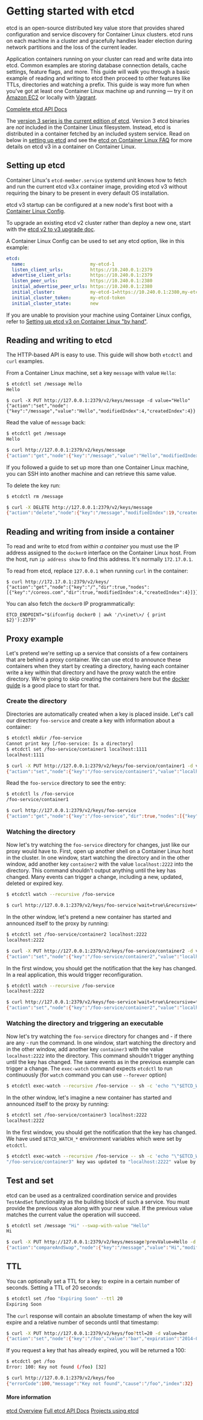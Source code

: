 # Getting started with etcd

etcd is an open-source distributed key value store that provides shared configuration and service discovery for Container Linux clusters. etcd runs on each machine in a cluster and gracefully handles leader election during network partitions and the loss of the current leader.

Application containers running on your cluster can read and write data into etcd. Common examples are storing database connection details, cache settings, feature flags, and more. This guide will walk you through a basic example of reading and writing to etcd then proceed to other features like TTLs, directories and watching a prefix. This guide is way more fun when you've got at least one Container Linux machine up and running &mdash; try it on [Amazon EC2](../os/booting-on-ec2.md) or locally with [Vagrant](../os/booting-on-vagrant.md).

<a class="btn btn-default" href="learning/api.html">Complete etcd API Docs</a>

The [version 3 series is the current edition of etcd][etcd3-blog]. Version 3 etcd binaries are *not* included in the Container Linux filesystem. Instead, etcd is distributed in a container fetched by an included system service. Read on below in [setting up etcd][setup-internal-anchor] and see the [etcd on Container Linux FAQ][os-faq] for more details on etcd v3 in a container on Container Linux.

## Setting up etcd

Container Linux's `etcd-member.service` systemd unit knows how to fetch and run the current etcd v3.x container image, providing etcd v3 without requiring the binary to be present in every default OS installation.

etcd v3 startup can be configured at a new node's first boot with a [Container Linux Config][cl-configs].

To upgrade an existing etcd v2 cluster rather than deploy a new one, start with the [etcd v2 to v3 upgrade doc][etcd-v3-upgrade].

A Container Linux Config can be used to set any etcd option, like in this example:

```yaml container-linux-config
etcd:
  name:                        my-etcd-1
  listen_client_urls:          https://10.240.0.1:2379
  advertise_client_urls:       https://10.240.0.1:2379
  listen_peer_urls:            https://10.240.0.1:2380
  initial_advertise_peer_urls: https://10.240.0.1:2380
  initial_cluster:             my-etcd-1=https://10.240.0.1:2380,my-etcd-2=https://10.240.0.2:2380,my-etcd-3=https://10.240.0.3:2380
  initial_cluster_token:       my-etcd-token
  initial_cluster_state:       new
```

If you are unable to provision your machine using Container Linux configs, refer to [Setting up etcd v3 on Container Linux "by hand"][by-hand].

## Reading and writing to etcd

The HTTP-based API is easy to use. This guide will show both `etcdctl` and `curl` examples.

From a Container Linux machine, set a key `message` with value `Hello`:

```sh
$ etcdctl set /message Hello
Hello
```

```
$ curl -X PUT http://127.0.0.1:2379/v2/keys/message -d value="Hello"
{"action":"set","node":{"key":"/message","value":"Hello","modifiedIndex":4,"createdIndex":4}}
```

Read the value of `message` back:

```sh
$ etcdctl get /message
Hello
```

```sh
$ curl http://127.0.0.1:2379/v2/keys/message
{"action":"get","node":{"key":"/message","value":"Hello","modifiedIndex":4,"createdIndex":4}}
```

If you followed a guide to set up more than one Container Linux machine, you can SSH into another machine and can retrieve this same value.

To delete the key run:

```sh
$ etcdctl rm /message

```

```sh
$ curl -X DELETE http://127.0.0.1:2379/v2/keys/message
{"action":"delete","node":{"key":"/message","modifiedIndex":19,"createdIndex":4}}
```

## Reading and writing from inside a container

To read and write to etcd from *within a container* you must use the IP address assigned to the `docker0` interface on the Container Linux host. From the host, run `ip address show` to find this address. It's normally `172.17.0.1`.

To read from etcd, replace `127.0.0.1` when running `curl` in the container:

```
$ curl http://172.17.0.1:2379/v2/keys/
{"action":"get","node":{"key":"/","dir":true,"nodes":[{"key":"/coreos.com","dir":true,"modifiedIndex":4,"createdIndex":4}]}}
```

You can also fetch the `docker0` IP programmatically:

```
ETCD_ENDPOINT="$(ifconfig docker0 | awk '/\<inet\>/ { print $2}'):2379"
```

## Proxy example

Let's pretend we're setting up a service that consists of a few containers that are behind a proxy container. We can use etcd to announce these containers when they start by creating a directory, having each container write a key within that directory and have the proxy watch the entire directory. We're going to skip creating the containers here but the [docker guide](../os/getting-started-with-docker.md) is a good place to start for that.

### Create the directory

Directories are automatically created when a key is placed inside. Let's call our directory `foo-service` and create a key with information about a container:

```sh
$ etcdctl mkdir /foo-service
Cannot print key [/foo-service: Is a directory]
$ etcdctl set /foo-service/container1 localhost:1111
localhost:1111
```

```sh
$ curl -X PUT http://127.0.0.1:2379/v2/keys/foo-service/container1 -d value="localhost:1111"
{"action":"set","node":{"key":"/foo-service/container1","value":"localhost:1111","modifiedIndex":17,"createdIndex":17}}
```

Read the `foo-service` directory to see the entry:

```sh
$ etcdctl ls /foo-service
/foo-service/container1
```

```sh
$ curl http://127.0.0.1:2379/v2/keys/foo-service
{"action":"get","node":{"key":"/foo-service","dir":true,"nodes":[{"key":"/foo-service/container1","value":"localhost:1111","modifiedIndex":17,"createdIndex":17}],"modifiedIndex":17,"createdIndex":17}}
```

### Watching the directory

Now let's try watching the `foo-service` directory for changes, just like our proxy would have to. First, open up another shell on a Container Linux host in the cluster. In one window, start watching the directory and in the other window, add another key `container2` with the value `localhost:2222` into the directory. This command shouldn't output anything until the key has changed. Many events can trigger a change, including a new, updated, deleted or expired key.

```sh
$ etcdctl watch --recursive /foo-service

```

```sh
$ curl http://127.0.0.1:2379/v2/keys/foo-service?wait=true\&recursive=true

```

In the other window, let's pretend a new container has started and announced itself to the proxy by running:

```sh
$ etcdctl set /foo-service/container2 localhost:2222
localhost:2222
```

```sh
$ curl -X PUT http://127.0.0.1:2379/v2/keys/foo-service/container2 -d value="localhost:2222"
{"action":"set","node":{"key":"/foo-service/container2","value":"localhost:2222","modifiedIndex":23,"createdIndex":23}}
```

In the first window, you should get the notification that the key has changed. In a real application, this would trigger reconfiguration.

```sh
$ etcdctl watch --recursive /foo-service
localhost:2222
```

```sh
$ curl http://127.0.0.1:2379/v2/keys/foo-service?wait=true\&recursive=true
{"action":"set","node":{"key":"/foo-service/container2","value":"localhost:2222","modifiedIndex":23,"createdIndex":23}}
```

### Watching the directory and triggering an executable

Now let's try watching the `foo-service` directory for changes and - if there are any - run the command. In one window, start watching the directory and in the other window, add another key `container3` with the value `localhost:2222` into the directory. This command shouldn't trigger anything until the key has changed. The same events as in the previous example can trigger a change. The `exec-watch` command expects `etcdctl` to run continuously (for `watch` command you can use `--forever` option)

```sh
$ etcdctl exec-watch --recursive /foo-service -- sh -c 'echo "\"$ETCD_WATCH_KEY\" key was updated to \"$ETCD_WATCH_VALUE\" value by \"$ETCD_WATCH_ACTION\" action"'

```

In the other window, let's imagine a new container has started and announced itself to the proxy by running:

```sh
$ etcdctl set /foo-service/container3 localhost:2222
localhost:2222
```

In the first window, you should get the notification that the key has changed. We have used `$ETCD_WATCH_*` environment variables which were set by `etcdctl`.

```sh
$ etcdctl exec-watch --recursive /foo-service -- sh -c 'echo "\"$ETCD_WATCH_KEY\" key was updated to \"$ETCD_WATCH_VALUE\" value by \"$ETCD_WATCH_ACTION\" action"'
"/foo-service/container3" key was updated to "localhost:2222" value by "set" action
```

## Test and set

etcd can be used as a centralized coordination service and provides `TestAndSet` functionality as the building block of such a service. You must provide the previous value along with your new value. If the previous value matches the current value the operation will succeed.

```sh
$ etcdctl set /message "Hi" --swap-with-value "Hello"
Hi
```

```sh
$ curl -X PUT http://127.0.0.1:2379/v2/keys/message?prevValue=Hello -d value=Hi
{"action":"compareAndSwap","node":{"key":"/message","value":"Hi","modifiedIndex":28,"createdIndex":27}}
```

## TTL

You can optionally set a TTL for a key to expire in a certain number of seconds. Setting a TTL of 20 seconds:

```sh
$ etcdctl set /foo "Expiring Soon" --ttl 20
Expiring Soon
```

The `curl` response will contain an absolute timestamp of when the key will expire and a relative number of seconds until that timestamp:

```sh
$ curl -X PUT http://127.0.0.1:2379/v2/keys/foo?ttl=20 -d value=bar
{"action":"set","node":{"key":"/foo","value":"bar","expiration":"2014-02-10T19:54:49.357382223Z","ttl":20,"modifiedIndex":31,"createdIndex":31}}
```

If you request a key that has already expired, you will be returned a 100:

```sh
$ etcdctl get /foo
Error: 100: Key not found (/foo) [32]
```

```sh
$ curl http://127.0.0.1:2379/v2/keys/foo
{"errorCode":100,"message":"Key not found","cause":"/foo","index":32}
```

#### More information
<a class="btn btn-default" href="https://coreos.com/etcd">etcd Overview</a>
<a class="btn btn-default" href="https://github.com/coreos/etcd">Full etcd API Docs</a>
<a class="btn btn-default" href="https://github.com/coreos/etcd/blob/master/Documentation/libraries-and-tools.md">Projects using etcd</a>


[cl-configs]: ../os/provisioning.md
[etcd3-blog]: https://coreos.com/blog/toward-etcd-v3-in-container-linux.html
[etcd-v3-upgrade]: https://github.com/coreos/etcd/blob/master/Documentation/upgrades/upgrade_3_0.md
[os-faq]: os-faq.md
[setup-internal-anchor]: #setting-up-etcd
[by-hand]: getting-started-with-etcd-manually.md
